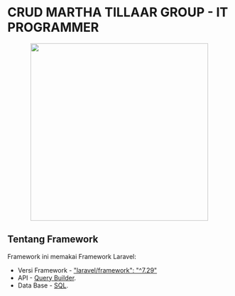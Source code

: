 # CRUD MARTHA TILLAAR GROUP - IT PROGRAMMER

<p align="center"><a href="https://laravel.com" target="_blank"><img src="https://raw.githubusercontent.com/laravel/art/master/logo-lockup/5%20SVG/2%20CMYK/1%20Full%20Color/laravel-logolockup-cmyk-red.svg" width="400"></a></p>

## Tentang Framework

Framework ini memakai Framework Laravel:

-   Versi Framework - ["laravel/framework": "^7.29"](https://laravel.com/docs/7.x)
-   API - [Query Builder](#).
-   Data Base - [SQL](#).
